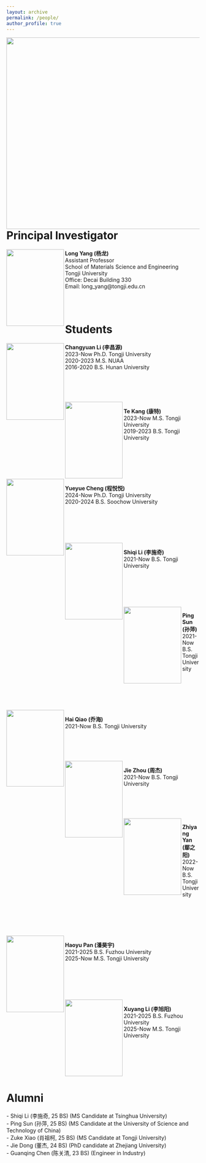 ```yaml
---
layout: archive
permalink: /people/
author_profile: true
---
```

<image align="left" width="700" height="500" src="/images/people/total.jpg">
<br>
<br>
<br>
<br>
<br>
<br>
<br>
<br>
<br>
<br>
<br>
<br>
<br>
<br>
<br>
<br>
<br>
<br>
<br>

<h1>Principal Investigator</h1>

<image align="left" width="150" height="200" src="/images/people/yanglong.jpeg">
<p>
<b>Long Yang (杨龙)</b> <br>
Assistant Professor <br>
School of Materials Science and Engineering <br>
Tongji University <br>
Office: Decai Building 330 <br>
Email: long_yang@tongji.edu.cn <br>
</p>
<br>


<br>
<h1>Students</h1>

<image align="left" width="150" height="200" src="/images/people/lichangyuan.png">
<p>
<b>Changyuan Li (李昌源)</b> <br>
2023-Now Ph.D. Tongji University <br>
2020-2023 M.S. NUAA <br>
2016-2020 B.S. Hunan University <br>
</p>
<br>
<br>
<br>
<br>

<image align="left" width="150" height="200" src="/images/people/kangte.jpeg">
<p>
<b>Te Kang (康特)</b> <br>
2023-Now M.S. Tongji University <br>
2019-2023 B.S. Tongji University <br>
</p>
<br>
<br>
<br>
<br>
<br>

<image align="left" width="150" height="200" src="/images/people/chengyueyue.jpeg">
<p>
<b>Yueyue Cheng (程悦悦)</b> <br>
2024-Now Ph.D. Tongji University <br>
2020-2024 B.S. Soochow University <br>
</p>
<br>
<br>
<br>
<br>
<br>

<image align="left" width="150" height="200" src="/images/people/lishiqi.jpg">
<p>
<b>Shiqi Li (李施奇)</b> <br>
2021-Now B.S. Tongji University <br>
</p>
<br>
<br>
<br>
<br>
<br>

<image align="left" width="150" height="200" src="/images/people/sunping.jpg">
<p>
<b>Ping Sun (孙萍)</b> <br>
2021-Now B.S. Tongji University <br>
</p>
<br>
<br>
<br>
<br>
<br>

<image align="left" width="150" height="200" src="/images/people/qiaohai.png">
<p>
<b>Hai Qiao (乔海)</b> <br>
2021-Now B.S. Tongji University <br>
</p>
<br>
<br>
<br>
<br>

<image align="left" width="150" height="200" src="/images/people/zhoujie.png">
<p>
<b>Jie Zhou (周杰)</b> <br>
2021-Now B.S. Tongji University <br>
</p>
<br>
<br>
<br>
<br>

<image align="left" width="150" height="200" src="/images/people/yanzhiyang.jpg">
<p>
<b>Zhiyang Yan (鄢之阳)</b> <br>
2022-Now B.S. Tongji University <br>
</p>
<br>
<br>
<br>
<br>
<br>

<image align="left" width="150" height="200" src="/images/people/panhaoyu.jpeg">
<p>
<b>Haoyu Pan (潘昊宇)</b> <br>
2021-2025 B.S. Fuzhou University <br>
2025-Now M.S. Tongji University <br>
</p>
<br>
<br>
<br>
<br>
<br>

<image align="left" width="150" height="200" src="/images/people/lixuyang.jpeg">
<p>
<b>Xuyang Li (李旭阳)</b> <br>
2021-2025 B.S. Fuzhou University <br>
2025-Now M.S. Tongji University <br>
</p>
<br>
<br>
<br>
<br>
<br>


<h1>Alumni</h1>
- Shiqi Li (李施奇, 25 BS) (MS Candidate at Tsinghua University)
<br>
- Ping Sun (孙萍, 25 BS) (MS Candidate at the University of Science and Technology of China)
<br>
- Zuke Xiao (肖祖柯, 25 BS) (MS Candidate at Tongji University)
<br>
- Jie Dong (董杰, 24 BS) (PhD candidate at Zhejiang University)
<br>
- Guanqing Chen (陈关清, 23 BS) (Engineer in Industry)
<br>
<br>
